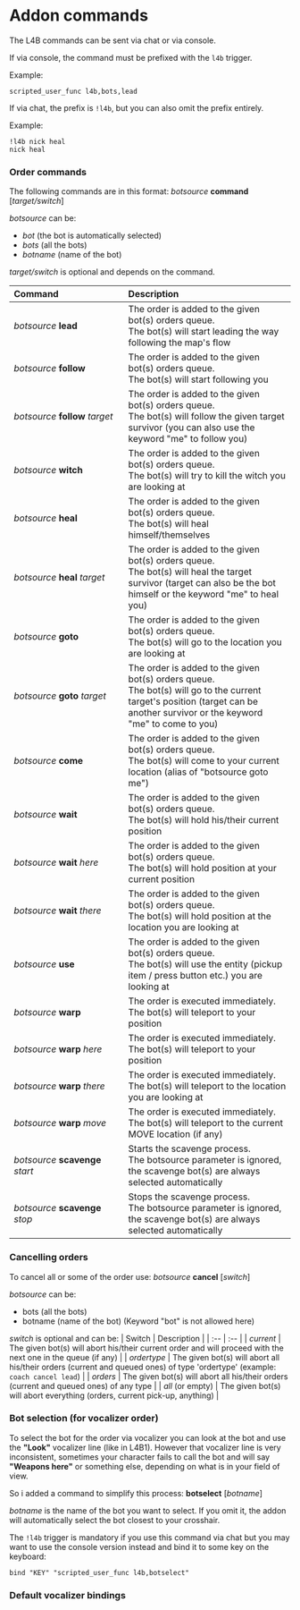 # Addon commands
The L4B commands can be sent via chat or via console.

If via console, the command must be prefixed with the `l4b` trigger.

Example:
```
scripted_user_func l4b,bots,lead
```

If via chat, the prefix is `!l4b`, but you can also omit the prefix entirely.

Example:
```
!l4b nick heal
nick heal
```

### Order commands
The following commands are in this format: _botsource_ **command** [_target/switch_]

_botsource_ can be:
- _bot_ (the bot is automatically selected)
- _bots_ (all the bots)
- _botname_ (name of the bot)

_target/switch_ is optional and depends on the command.

| Command&nbsp;&nbsp;&nbsp;&nbsp;&nbsp;&nbsp;&nbsp;&nbsp;&nbsp;&nbsp;&nbsp;&nbsp;&nbsp;&nbsp;&nbsp;&nbsp;&nbsp;&nbsp;&nbsp;&nbsp;&nbsp;&nbsp;&nbsp;&nbsp;&nbsp; | Description |
| :-- | :-- |
| _botsource_ **lead** | The order is added to the given bot(s) orders queue.<br />The bot(s) will start leading the way following the map's flow |
| _botsource_ **follow** | The order is added to the given bot(s) orders queue.<br />The bot(s) will start following you |
| _botsource_ **follow** _target_ | The order is added to the given bot(s) orders queue.<br />The bot(s) will follow the given target survivor (you can also use the keyword "me" to follow you) |
| _botsource_ **witch** | The order is added to the given bot(s) orders queue.<br />The bot(s) will try to kill the witch you are looking at |
| _botsource_ **heal** | The order is added to the given bot(s) orders queue.<br />The bot(s) will heal himself/themselves |
| _botsource_ **heal** _target_ | The order is added to the given bot(s) orders queue.<br />The bot(s) will heal the target survivor (target can also be the bot himself or the keyword "me" to heal you) |
| _botsource_ **goto** | The order is added to the given bot(s) orders queue.<br />The bot(s) will go to the location you are looking at |
| _botsource_ **goto** _target_ | The order is added to the given bot(s) orders queue.<br />The bot(s) will go to the current target's position (target can be another survivor or the keyword "me" to come to you) |
| _botsource_ **come** | The order is added to the given bot(s) orders queue.<br />The bot(s) will come to your current location (alias of "botsource goto me") |
| _botsource_ **wait** | The order is added to the given bot(s) orders queue.<br />The bot(s) will hold his/their current position |
| _botsource_ **wait** _here_ | The order is added to the given bot(s) orders queue.<br />The bot(s) will hold position at your current position |
| _botsource_ **wait** _there_ | The order is added to the given bot(s) orders queue.<br />The bot(s) will hold position at the location you are looking at |
| _botsource_ **use** | The order is added to the given bot(s) orders queue.<br />The bot(s) will use the entity (pickup item / press button etc.) you are looking at |
| _botsource_ **warp** | The order is executed immediately.<br />The bot(s) will teleport to your position |
| _botsource_ **warp** _here_ | The order is executed immediately.<br />The bot(s) will teleport to your position |
| _botsource_ **warp** _there_ | The order is executed immediately.<br />The bot(s) will teleport to the location you are looking at |
| _botsource_ **warp** _move_ | The order is executed immediately.<br />The bot(s) will teleport to the current MOVE location (if any) |
| _botsource_ **scavenge** _start_ | Starts the scavenge process.<br />The botsource parameter is ignored, the scavenge bot(s) are always selected automatically |
| _botsource_ **scavenge** _stop_ | Stops the scavenge process.<br />The botsource parameter is ignored, the scavenge bot(s) are always selected automatically |


### Cancelling orders
To cancel all or some of the order use: _botsource_ **cancel** [_switch_]

_botsource_ can be:
- bots (all the bots)
- botname (name of the bot)
(Keyword "bot" is not allowed here)

_switch_ is optional and can be:
| Switch | Description |
| :-- | :-- |
| _current_ | The given bot(s) will abort his/their current order and will proceed with the next one in the queue (if any) |
| _ordertype_ | The given bot(s) will abort all his/their orders (current and queued ones) of type 'ordertype' (example: `coach cancel lead`) |
| _orders_ | The given bot(s) will abort all his/their orders (current and queued ones) of any type |
| _all_ (or empty) | The given bot(s) will abort everything (orders, current pick-up, anything) |


### Bot selection (for vocalizer order)
To select the bot for the order via vocalizer you can look at the bot and use the **"Look"** vocalizer line (like in L4B1). However that vocalizer line is very inconsistent, sometimes your character fails to call the bot and will say **"Weapons here"** or something else, depending on what is in your field of view.

So i added a command to simplify this process: **botselect** [_botname_]

_botname_ is the name of the bot you want to select. If you omit it, the addon will automatically select the bot closest to your crosshair.

The `!l4b` trigger is mandatory if you use this command via chat but you may want to use the console version instead and bind it to some key on the keyboard:
```
bind "KEY" "scripted_user_func l4b,botselect"
```

### Default vocalizer bindings

